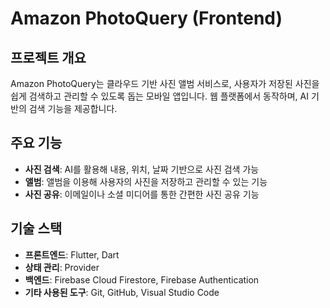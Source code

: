 
# Amazon PhotoQuery (Frontend)

## 프로젝트 개요
Amazon PhotoQuery는 클라우드 기반 사진 앨범 서비스로, 사용자가 저장된 사진을 쉽게 검색하고 관리할 수 있도록 돕는 모바일 앱입니다. 웹 플랫폼에서 동작하며, AI 기반의 검색 기능을 제공합니다.

## 주요 기능
- **사진 검색**: AI를 활용해 내용, 위치, 날짜 기반으로 사진 검색 가능
- **앨범**: 앨범을 이용해 사용자의 사진을 저장하고 관리할 수 있는 기능
- **사진 공유**: 이메일이나 소셜 미디어를 통한 간편한 사진 공유 기능

## 기술 스택
- **프론트엔드**: Flutter, Dart
- **상태 관리**: Provider
- **백엔드**: Firebase Cloud Firestore, Firebase Authentication
- **기타 사용된 도구**: Git, GitHub, Visual Studio Code

